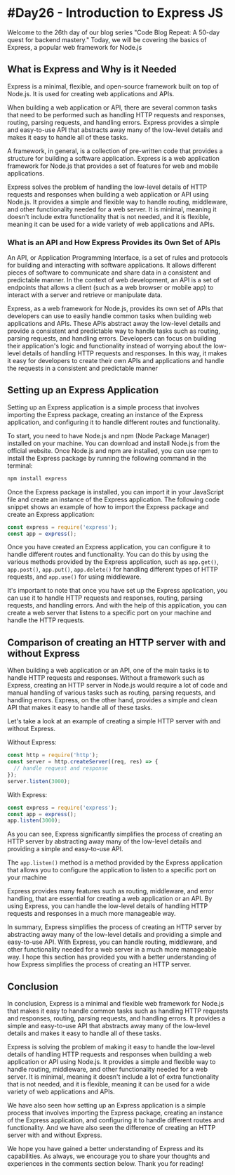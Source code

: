 # #Day26 - Introduction to Express JS

Welcome to the 26th day of our blog series "Code Blog Repeat: A 50-day quest for backend mastery." Today, we will be covering the basics of Express, a popular web framework for Node.js

## What is Express and Why is it Needed

Express is a minimal, flexible, and open-source framework built on top of Node.js. It is used for creating web applications and APIs.

When building a web application or API, there are several common tasks that need to be performed such as handling HTTP requests and responses, routing, parsing requests, and handling errors. Express provides a simple and easy-to-use API that abstracts away many of the low-level details and makes it easy to handle all of these tasks.

A framework, in general, is a collection of pre-written code that provides a structure for building a software application. Express is a web application framework for Node.js that provides a set of features for web and mobile applications.

Express solves the problem of handling the low-level details of HTTP requests and responses when building a web application or API using Node.js. It provides a simple and flexible way to handle routing, middleware, and other functionality needed for a web server. It is minimal, meaning it doesn't include extra functionality that is not needed, and it is flexible, meaning it can be used for a wide variety of web applications and APIs.

### What is an API and How Express Provides its Own Set of APIs

An API, or Application Programming Interface, is a set of rules and protocols for building and interacting with software applications. It allows different pieces of software to communicate and share data in a consistent and predictable manner. In the context of web development, an API is a set of endpoints that allows a client (such as a web browser or mobile app) to interact with a server and retrieve or manipulate data.

Express, as a web framework for Node.js, provides its own set of APIs that developers can use to easily handle common tasks when building web applications and APIs. These APIs abstract away the low-level details and provide a consistent and predictable way to handle tasks such as routing, parsing requests, and handling errors. Developers can focus on building their application's logic and functionality instead of worrying about the low-level details of handling HTTP requests and responses. In this way, it makes it easy for developers to create their own APIs and applications and handle the requests in a consistent and predictable manner

## Setting up an Express Application

Setting up an Express application is a simple process that involves importing the Express package, creating an instance of the Express application, and configuring it to handle different routes and functionality.

To start, you need to have Node.js and npm (Node Package Manager) installed on your machine. You can download and install Node.js from the official website. Once Node.js and npm are installed, you can use npm to install the Express package by running the following command in the terminal:

```js
npm install express
```

Once the Express package is installed, you can import it in your JavaScript file and create an instance of the Express application. The following code snippet shows an example of how to import the Express package and create an Express application:

```js
const express = require('express');
const app = express();
```

Once you have created an Express application, you can configure it to handle different routes and functionality. You can do this by using the various methods provided by the Express application, such as `app.get()`, `app.post()`, `app.put()`, `app.delete()` for handling different types of HTTP requests, and `app.use()` for using middleware.

It's important to note that once you have set up the Express application, you can use it to handle HTTP requests and responses, routing, parsing requests, and handling errors. And with the help of this application, you can create a web server that listens to a specific port on your machine and handle the HTTP requests.

## Comparison of creating an HTTP server with and without Express

When building a web application or an API, one of the main tasks is to handle HTTP requests and responses. Without a framework such as Express, creating an HTTP server in Node.js would require a lot of code and manual handling of various tasks such as routing, parsing requests, and handling errors. Express, on the other hand, provides a simple and clean API that makes it easy to handle all of these tasks.

Let's take a look at an example of creating a simple HTTP server with and without Express.

Without Express:

```js
const http = require('http');
const server = http.createServer((req, res) => {
  // handle request and response
});
server.listen(3000);
```

With Express:

```js
const express = require('express');
const app = express();
app.listen(3000);
```

As you can see, Express significantly simplifies the process of creating an HTTP server by abstracting away many of the low-level details and providing a simple and easy-to-use API.

The `app.listen()` method is a method provided by the Express application that allows you to configure the application to listen to a specific port on your machine

Express provides many features such as routing, middleware, and error handling, that are essential for creating a web application or an API. By using Express, you can handle the low-level details of handling HTTP requests and responses in a much more manageable way.

In summary, Express simplifies the process of creating an HTTP server by abstracting away many of the low-level details and providing a simple and easy-to-use API. With Express, you can handle routing, middleware, and other functionality needed for a web server in a much more manageable way. I hope this section has provided you with a better understanding of how Express simplifies the process of creating an HTTP server.

## Conclusion

In conclusion, Express is a minimal and flexible web framework for Node.js that makes it easy to handle common tasks such as handling HTTP requests and responses, routing, parsing requests, and handling errors. It provides a simple and easy-to-use API that abstracts away many of the low-level details and makes it easy to handle all of these tasks.

Express is solving the problem of making it easy to handle the low-level details of handling HTTP requests and responses when building a web application or API using Node.js. It provides a simple and flexible way to handle routing, middleware, and other functionality needed for a web server. It is minimal, meaning it doesn't include a lot of extra functionality that is not needed, and it is flexible, meaning it can be used for a wide variety of web applications and APIs.

We have also seen how setting up an Express application is a simple process that involves importing the Express package, creating an instance of the Express application, and configuring it to handle different routes and functionality. And we have also seen the difference of creating an HTTP server with and without Express.

We hope you have gained a better understanding of Express and its capabilities. As always, we encourage you to share your thoughts and experiences in the comments section below. Thank you for reading!